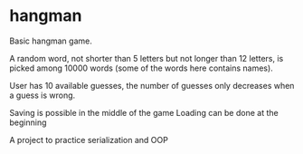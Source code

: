 # hangman
Basic hangman game.

A random word, not shorter than 5 letters but not longer than 12 letters,
is picked among 10000 words (some of the words here contains names).

User has 10 available guesses, the number of guesses only decreases
when a guess is wrong.  

Saving is possible in the middle of the game
Loading can be done at the beginning

A project to practice serialization and OOP 
